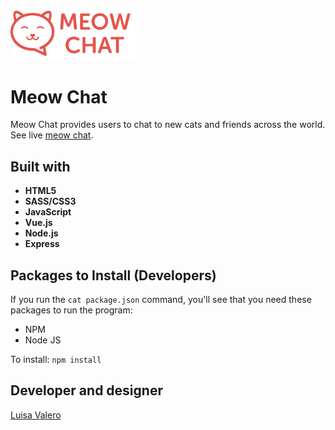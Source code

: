 
<img src="/public/images/meowchat.svg" alt="Meow Chat" width="200">

# Meow Chat

Meow Chat provides users to chat to new cats and friends across the world. See live [meow chat](https://chatmeow.herokuapp.com/).

## Built with
* **HTML5**
* **SASS/CSS3**
* **JavaScript**
* **Vue.js**
* **Node.js**
* **Express**


## Packages to Install (Developers)

If you run the `cat package.json` command, you'll see that you need these packages to run the program:

* NPM
* Node JS

To install: `npm install`


## Developer and designer 
[Luisa Valero]( https://github.com/luisavm)
